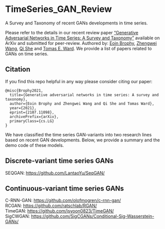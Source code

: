 # TimeSeries_GAN_Review
A Survey and Taxonomy of recent GANs developments in time series. 

Please refer to the details in our recent review paper [“Generative Adversarial Networks in Time Series: A Survey and Taxonomy”](https://arxiv.org/pdf/2107.11098.pdf) available on ArXiv and submitted for peer-review. Authored by: [Eoin Brophy](https://scholar.google.com/citations?user=p23N6JkAAAAJ&hl=en&oi=ao), [Zhengwei Wang](https://scholar.google.com/citations?user=TaYR7cMAAAAJ&hl=en), [Qi She](https://scholar.google.com/citations?user=iHoGTt4AAAAJ&hl=en) and [Tomas E. Ward](https://scholar.google.com/citations?user=dL7lCKUAAAAJ&hl=en). We provide a list of papers related to GANs on time series. 


## Citation

If you find this repo helpful in any way please consider citing our paper:

    @misc{Brophy2021,
      title={Generative adversarial networks in time series: A survey and taxonomy}, 
      author={Eoin Brophy and Zhengwei Wang and Qi She and Tomas Ward},
      year={2021},
      eprint={2107.11098},
      archivePrefix={arXiv},
      primaryClass={cs.LG}
    }
    
    
We have classified the time series GAN-variants into two research lines based on recent GAN developments. Below, we provide a summary and the demo code of these models.

## Discrete-variant time series GANs
SEQGAN: https://github.com/LantaoYu/SeqGAN/


## Continuous-variant time series GANs
C-RNN-GAN: https://github.com/olofmogren/c-rnn-gan/ \
RCGAN: https://github.com/ratschlab/RGAN/ \
TimeGAN: https://github.com/jsyoon0823/TimeGAN/ \
SigCWGAN: https://github.com/SigCGANs/Conditional-Sig-Wasserstein-GANs/
